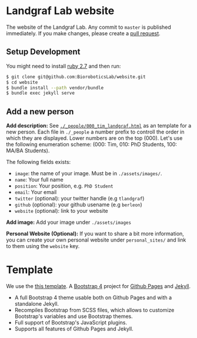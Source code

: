 
# Landgraf Lab website

The website of the Landgraf Lab. Any commit to `master` is published immediately.
If you make changes, please create a [pull request](https://docs.github.com/en/github/collaborating-with-issues-and-pull-requests/creating-a-pull-request).

## Setup Development

You might need to install [ruby 2.7](https://www.ruby-lang.org/) and then run:

```bash
$ git clone git@github.com:BioroboticsLab/website.git
$ cd website
$ bundle install --path vendor/bundle
$ bundle exec jekyll serve
```

## Add a new person

**Add description:**
See [`./_people/000_tim_landgraf.html`](/_people/000_tim_landgraf.html) as an
template for a new person. Each file in `./_people` a number prefix to controll
the order in which they are displayed. Lower numbers are on the top (000).
Let's use the following enumeration scheme: (000: Tim, 010: PhD Students, 100: MA/BA Students).

The following fields exists:

- `image`: the name of your image. Must be in `./assets/images/`.
- `name`: Your full name
- `position`: Your position, e.g. `PhD Student`
- `email`: Your email
- `twitter` (optional): your twitter handle (e.g `tlandgraf`)
- `github` (optional): your github usename (e.g `berleon`)
- `website` (optional): link to your website


**Add image:** Add your image under `./assets/images`


**Personal Website (Optional):** If you want to share a bit more information, you can create your own personal website under `personal_sites/` and link to them using the `website` key.

# Template

We use the [this template](https://nicolas-van.github.io/bootstrap-4-github-pages/).
A [Bootstrap 4](https://getbootstrap.com/) project for [Github Pages](https://pages.github.com/) and [Jekyll](https://jekyllrb.com/).

* A full Bootstrap 4 theme usable both on Github Pages and with a standalone Jekyll.
* Recompiles Bootstrap from SCSS files, which allows to customize Bootstrap's variables and use Bootstrap themes.
* Full support of Bootstrap's JavaScript plugins.
* Supports all features of Github Pages and Jekyll.

